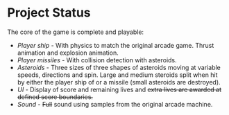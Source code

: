 # Project Status

The core of the game is complete and playable:

* *Player ship* - With physics to match the original arcade game. Thrust animation and explosion animation. 
* *Player missiles* - With collision detection with asteroids.
* *Asteroids* - Three sizes of three shapes of asteroids moving at variable speeds, directions and spin.  Large and medium steroids split when hit by either the player ship of or a missile (small asteroids are destroyed).
* *UI* - Display of score and remaining lives and ~~extra lives are awarded at defined score boundaries.~~
* *Sound* - ~~Full~~ sound using samples from the original arcade machine.
  